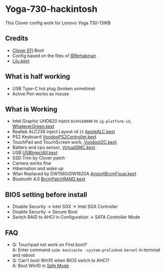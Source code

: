 # Yoga-730-hackintosh

This Clover config work for Lenovo Yoga 730-13IKB

## Credits

* [Clover EFI](https://sourceforge.net/projects/cloverefiboot/files/Bootable_ISO/) Boot
* Config based on the files of [@Rehabman](https://github.com/RehabMan/OS-X-Clover-Laptop-Config)
* [Lilu.kext](https://github.com/acidanthera/Lilu/releases/latest)

## What is half working

* USB Type-C hot plug (broken sometime)
* Active Pen works as mouse

## What is Working

* Intel Graphic UHD620 inject `0x59160000` to `ig-platform-id`, [WhateverGreen.kext](https://github.com/acidanthera/WhateverGreen/releases/latest)
* Realtek ALC236 inject Layout-id `15` [AppleALC.kext](https://github.com/acidanthera/AppleALC/releases/latest)
* PS2 Keyboard  [VoodooPS2Controller.kext](https://bitbucket.org/RehabMan/os-x-voodoo-ps2-controller/downloads/)
* TouchPad and TouchScreen work, [VoodooI2C.kext](https://github.com/alexandred/VoodooI2C/releases/latest). 
* Battery and cpu sensor, [VirtualSMC.kext](https://github.com/acidanthera/VirtualSMC/releases/latest). 
* USB [USBInjectAll.kext](https://bitbucket.org/RehabMan/os-x-usb-inject-all/downloads)
* SSD Trim by Clover patch 
* Camera works fine
* Hibernation and wake up
* Wlan Replaced by DW1560/DW1820A [AirportBrcmFixup.kext](https://github.com/acidanthera/AirportBrcmFixup/releases/latest)
* Bluetooth 4.0 [BrcmPatchRAM2.kext](https://bitbucket.org/RehabMan/os-x-brcmpatchram/downloads/)

## BIOS setting before install

* Disable Security -> Intel SGX -> Intel SGX Controller
* Disable Security -> Secure Boot
* Switch RAID to AHCI in Configuration -> SATA Controller Mode

## FAQ

- Q: Touchpad not work on First boot?  
  A: Enter command `sudo kextcache -system-prelinked-kernel` in terminal and reboot
- Q: Can't boot Win10 when BIOS swtch to AHCI?  
  A: Boot Win10 in [Safe Mode](https://support.microsoft.com/help/12376) 
